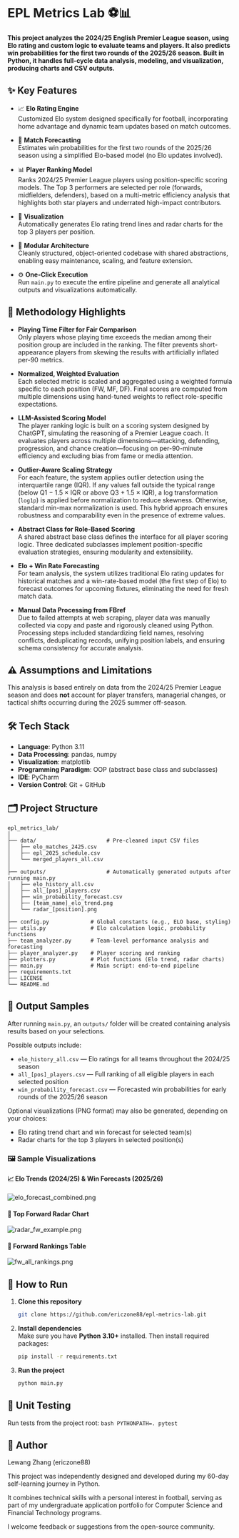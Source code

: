 # EPL Metrics Lab ⚽📊
**This project analyzes the 2024/25 English Premier League season, using Elo rating and custom logic to evaluate teams and players. It also predicts win probabilities for the first two rounds of the 2025/26 season. Built in Python, it handles full-cycle data analysis, modeling, and visualization, producing charts and CSV outputs.**


## ✨ Key Features

- 📈 **Elo Rating Engine**  
  Customized Elo system designed specifically for football, incorporating home advantage and dynamic team updates based on match outcomes.

- 📍 **Match Forecasting**  
  Estimates win probabilities for the first two rounds of the 2025/26 season using a simplified Elo-based model (no Elo updates involved).

- 📊 **Player Ranking Model**  
  Ranks 2024/25 Premier League players using position-specific scoring models. The Top 3 performers are selected per role (forwards, midfielders, defenders), based on a multi-metric efficiency analysis that highlights both star players and underrated high-impact contributors.

- 📎 **Visualization**  
  Automatically generates Elo rating trend lines and radar charts for the top 3 players per position.

- 🧠 **Modular Architecture**  
  Cleanly structured, object-oriented codebase with shared abstractions, enabling easy maintenance, scaling, and feature extension.

- ⚙️ **One-Click Execution**  
  Run `main.py` to execute the entire pipeline and generate all analytical outputs and visualizations automatically.


## 🧰 Methodology Highlights

- **Playing Time Filter for Fair Comparison**  
  Only players whose playing time exceeds the median among their position group are included in the ranking. The filter prevents short-appearance players from skewing the results with artificially inflated per-90 metrics.

- **Normalized, Weighted Evaluation**  
  Each selected metric is scaled and aggregated using a weighted formula specific to each position (FW, MF, DF). Final scores are computed from multiple dimensions using hand-tuned weights to reflect role-specific expectations.

- **LLM-Assisted Scoring Model**  
  The player ranking logic is built on a scoring system designed by ChatGPT, simulating the reasoning of a Premier League coach. It evaluates players across multiple dimensions—attacking, defending, progression, and chance creation—focusing on per-90-minute efficiency and excluding bias from fame or media attention.

- **Outlier-Aware Scaling Strategy**  
  For each feature, the system applies outlier detection using the interquartile range (IQR). If any values fall outside the typical range (below Q1 − 1.5 × IQR or above Q3 + 1.5 × IQR), a log transformation (`log1p`) is applied before normalization to reduce skewness. Otherwise, standard min-max normalization is used. This hybrid approach ensures robustness and comparability even in the presence of extreme values.

- **Abstract Class for Role-Based Scoring**  
  A shared abstract base class defines the interface for all player scoring logic. Three dedicated subclasses implement position-specific evaluation strategies, ensuring modularity and extensibility.

- **Elo + Win Rate Forecasting**  
For team analysis, the system utilizes traditional Elo rating updates for historical matches and a win-rate-based model (the first step of Elo) to forecast outcomes for upcoming fixtures, eliminating the need for fresh match data.

- **Manual Data Processing from FBref**  
  Due to failed attempts at web scraping, player data was manually collected via copy and paste and rigorously cleaned using Python. Processing steps included standardizing field names, resolving conflicts, deduplicating records, unifying position labels, and ensuring schema consistency for accurate analysis.

## ⚠️ Assumptions and Limitations

This analysis is based entirely on data from the 2024/25 Premier League season and does **not** account for player transfers, managerial changes, or tactical shifts occurring during the 2025 summer off-season.

## 🛠 Tech Stack

- **Language**: Python 3.11
- **Data Processing**: pandas, numpy
- **Visualization**: matplotlib
- **Programming Paradigm**: OOP (abstract base class and subclasses)
- **IDE**: PyCharm
- **Version Control**: Git + GitHub

## 🗂️ Project Structure

```
epl_metrics_lab/
│
├── data/                      # Pre-cleaned input CSV files
│   ├── elo_matches_2425.csv
│   ├── epl_2025_schedule.csv
│   └── merged_players_all.csv
│
├── outputs/                   # Automatically generated outputs after running main.py
│   ├── elo_history_all.csv
│   ├── all_[pos]_players.csv
│   ├── win_probability_forecast.csv
│   ├── [team_name]_elo_trend.png
│   └── radar_[position].png
│
├── config.py             # Global constants (e.g., ELO base, styling)
├── utils.py              # Elo calculation logic, probability functions
├── team_analyzer.py      # Team-level performance analysis and forecasting
├── player_analyzer.py    # Player scoring and ranking
├── plotters.py           # Plot functions (Elo trend, radar charts)
├── main.py               # Main script: end-to-end pipeline
├── requirements.txt
├── LICENSE
└── README.md
```

## 📂 Output Samples

After running `main.py`, an `outputs/` folder will be created containing analysis results based on your selections.

Possible outputs include:

- `elo_history_all.csv` — Elo ratings for all teams throughout the 2024/25 season  
- `all_[pos]_players.csv` — Full ranking of all eligible players in each selected position  
- `win_probability_forecast.csv` — Forecasted win probabilities for early rounds of the 2025/26 season  

Optional visualizations (PNG format) may also be generated, depending on your choices:

- Elo rating trend chart and win forecast for selected team(s)  
- Radar charts for the top 3 players in selected position(s)

### 🖼️ Sample Visualizations

#### 📈 Elo Trends (2024/25) & Win Forecasts (2025/26)
![elo_forecast_combined.png](images/elo_forecast_combined.png)
#### 🧠 Top Forward Radar Chart
![radar_fw_example.png](images/radar_fw_example.png)
#### 🧾 Forward Rankings Table
![fw_all_rankings.png](images/fw_all_rankings.png)

## 🚀 How to Run

1. **Clone this repository**  
   ```bash
   git clone https://github.com/ericzone88/epl-metrics-lab.git
   ```

2. **Install dependencies**  
   Make sure you have **Python 3.10+** installed. Then install required packages:  
   ```bash
   pip install -r requirements.txt
   ```

3. **Run the project**  
   ```bash
   python main.py
   ```

## 🧪 Unit Testing
Run tests from the project root:
    ```bash
    PYTHONPATH=. pytest
    ```

## 👤 Author

Lewang Zhang (ericzone88)

This project was independently designed and developed during my 60-day self-learning journey in Python. 

It combines technical skills with a personal interest in football, serving as part of my undergraduate application portfolio for Computer Science and Financial Technology programs.  

I welcome feedback or suggestions from the open-source community.